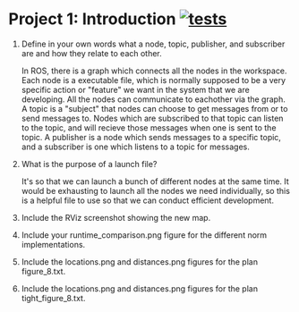 # Project 1: Introduction [![tests](../../../badges/submit-proj1/pipeline.svg)](../../../pipelines/submit-proj1/latest)

1. Define in your own words what a node, topic, publisher, and subscriber are and how they relate to each other.

    In ROS, there is a graph which connects all the nodes in the workspace. Each node is a executable file, which is normally supposed to be a very specific action or "feature" we want in the system that we are developing. All the nodes can communicate to eachother via the graph. A topic is a "subject" that nodes can choose to get messages from or to send messages to. Nodes which are subscribed to that topic can listen to the topic, and will recieve those messages when one is sent to the topic. A publisher is a node which sends messages to a specific topic, and a subscriber is one which listens to a topic for messages.

2. What is the purpose of a launch file?

    It's so that we can launch a bunch of different nodes at the same time. It would be exhausting to launch all the nodes we need individually, so this is a helpful file to use so that we can conduct efficient development.

3. Include the RViz screenshot showing the new map.

    
4. Include your runtime_comparison.png figure for the different norm implementations.
5. Include the locations.png and distances.png figures for the plan figure_8.txt.
6. Include the locations.png and distances.png figures for the plan tight_figure_8.txt.

